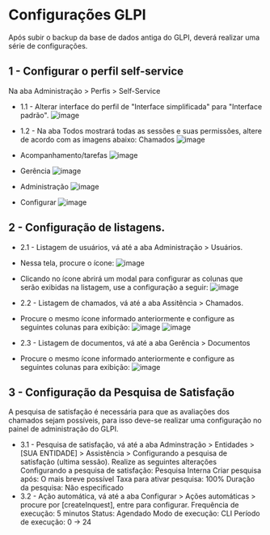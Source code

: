 # Configurações GLPI

Após subir o backup da base de dados antiga do GLPI, deverá realizar uma série de configurações.

## 1 - Configurar o perfil self-service
Na aba Administração > Perfis > Self-Service
- 1.1 - Alterar interface do perfil de "Interface simplificada" para "Interface padrão".
![image](https://github.com/user-attachments/assets/d2a5f27e-dd40-4d3e-b75e-13abaef7d11b)

- 1.2 - Na aba Todos mostrará todas as sessões e suas permissões, altere de acordo com as imagens abaixo:
   Chamados
![image](https://github.com/user-attachments/assets/4b8ec413-d0fa-4205-ad28-708cf2175dd9)

- Acompanhamento/tarefas
![image](https://github.com/user-attachments/assets/bcc07caf-7954-4c5a-ac18-8c34a60aba00)

- Gerência
![image](https://github.com/user-attachments/assets/c2304844-377c-4ed9-9afa-adab789284d9)

- Administração
![image](https://github.com/user-attachments/assets/90ffb99e-813f-4ccc-9929-d54701a441e1)

- Configurar
![image](https://github.com/user-attachments/assets/7e5081ac-de93-4a6c-a924-0596a533d21e)

## 2 - Configuração de listagens. 
- 2.1 - Listagem de usuários, vá até a aba Administração > Usuários.
 - Nessa tela, procure o ícone:
![image](https://github.com/user-attachments/assets/e76bd94e-40ab-42bf-a3b9-0dbe945e4264)

- Clicando no ícone abrirá um modal para configurar as colunas que serão exibidas na listagem, use a configuração a seguir: 
![image](https://github.com/user-attachments/assets/c98c666d-dc5a-4a3f-8bf5-230eb352c477)


- 2.2 - Listagem de chamados, vá até a aba Assitência > Chamados.
 - Procure o mesmo ícone informado anteriormente e configure as seguintes colunas para exibição:
![image](https://github.com/user-attachments/assets/8e820cc5-3041-4900-a4ab-940c777c737a)
![image](https://github.com/user-attachments/assets/2830a2c9-a71d-4f88-836e-e5eaf5e89494)

- 2.3 - Listagem de documentos, vá até a aba Gerência > Documentos
 - Procure o mesmo ícone informado anteriormente e configure as seguintes colunas para exibição:
![image](https://github.com/user-attachments/assets/4448f694-91e9-4c47-90d8-6802afb2ff6e)



## 3 - Configuração da Pesquisa de Satisfação
 A pesquisa de satisfação é necessária para que as avaliações dos chamados sejam possíveis, para isso deve-se realizar uma configuração no painel de administração do GLPI.

- 3.1 - Pesquisa de satisfação, vá até a aba Adminstração > Entidades > [SUA ENTIDADE] > Assistência > Configurando a pesquisa de satisfação (ultima sessão).
Realize as seguintes alterações
Configurando a pesquisa de satisfação: Pesquisa Interna
Criar pesquisa após: O mais breve possível
Taxa para ativar pesquisa: 100%
Duração da pesquisa: Não especificado
- 3.2 - Ação automática, vá até a aba Configurar > Ações automáticas > procure por [createInquest], entre para configurar.
Frequência de execução: 5 minutos
Status: Agendado
Modo de execução: CLI
Período de execução: 0 -> 24
